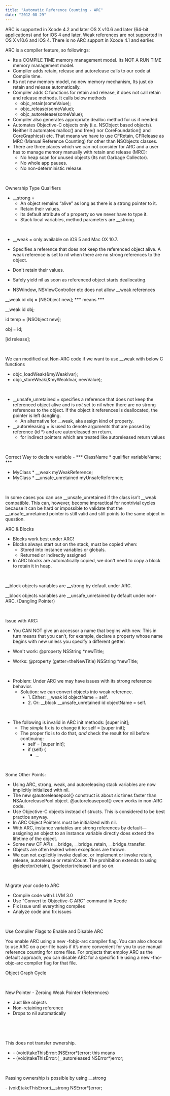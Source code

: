 ```yaml
---
title: "Automatic Reference Counting - ARC"
date: "2012-08-29"
---
```


ARC is supported in Xcode 4.2 and later OS X v10.6 and later (64-bit applications) and for iOS 4 and later. Weak references are not supported in OS X v10.6 and iOS 4. There is no ARC support in Xcode 4.1 and earlier.

ARC is a compiler feature, so followings:

- Its a COMPILE TIME memory management model. Its NOT A RUN TIME memory management model.
- Compiler adds retain, release and autorelease calls to our code at Compile time.
- Its not new memory model, no new memory mechanism, Its just do retain and release automatically.
- Compiler adds C functions for retain and release, it does not call retain and release methods. It calls below methods
    - objc\_retain(someValue);
    - objc\_release(someValue);
    - objc\_autorelease(someValue);
- Compiler also generates appropriate dealloc method for us if needed.
- Automates Objective-C objects only (i.e. NSObject based objects). Neither it automates malloc() and free() nor CoreFoundation() and CoreGraphics() etc. That means we have to use CFRetain, CFRelease as MRC (Manual Reference Counting) for other than NSObjects classes.
- There are three places which we can not consider for ARC and a user has to manage memory manually with retain and release (MRC):
    - No heap scan for unused objects (Its not Garbage Collector).
    - No whole app pauses.
    - No non-deterministic release.

 

Ownership Type Qualifiers

- \_\_strong =
    - An object remains “alive” as long as there is a strong pointer to it.
    - Retain their values.
    - Its default attribute of a property so we never have to type it.
    - Stack local variables, method parameters are \_\_strong.

 

- \_\_weak = only available on iOS 5 and Mac OX 10.7.

- Specifies a reference that does not keep the referenced object alive. A weak reference is set to nil when there are no strong references to the object.
- Don't retain their values.
- Safely yield nil as soon as referenced object starts deallocating.
- NSWindow, NSViewController etc does not allow \_\_weak references

\_\_weak id obj = \[NSObject new\]; \*\*\* means \*\*\*

\_\_weak id obj;

id temp = \[NSObject new\];

obj = id;

\[id release\];

 

We can modified out Non-ARC code if we want to use \_\_weak with below C functions

- objc\_loadWeak(&myWeakIvar);
- objc\_storeWeak(&myWeakIvar, newValue);

 

- \_\_unsafe\_unretained = specifies a reference that does not keep the referenced object alive and is _not_ set to nil when there are no strong references to the object. If the object it references is deallocated, the pointer is left dangling.
    - An alternative for \_\_weak, aka assign kind of property.
- \_\_autoreleasing = is used to denote arguments that are passed by reference (id \*) and are autoreleased on return.
    - for indirect pointers which are treated like autoreleased return values

 

Correct Way to declare variable - \*\*\* ClassName \* qualifier variableName; \*\*\*

- MyClass \* \_\_weak myWeakReference;
- MyClass \* \_\_unsafe\_unretained myUnsafeReference;

 

In some cases you can use \_\_unsafe\_unretained if the class isn’t \_\_weak compatible. This can, however, become impractical for nontrivial cycles because it can be hard or impossible to validate that the \_\_unsafe\_unretained pointer is still valid and still points to the same object in question.

ARC & Blocks

- Blocks work best under ARC!
- Blocks always start out on the stack, must be copied when:
    - Stored into instance variables or globals.
    - Returned or indirectly assigned
- In ARC blocks are automatically copied, we don't need to copy a block to retain it in heap.

 

\_\_block objects variables are \_\_strong by default under ARC.

\_\_block objects variables are \_\_unsafe\_unretained by default under non-ARC. (Dangling Pointer)

 

Issue with ARC:

- You CAN NOT give an accessor a name that begins with new. This in turn means that you can’t, for example, declare a property whose name begins with new unless you specify a different getter:

- Won't work: @property NSString \*newTitle;
- Works: @property (getter=theNewTitle) NSString \*newTitle;

 

- Problem: Under ARC we may have issues with its strong reference behavior.
    - Solution: we can convert objects into weak reference.
        - 1\. Either: \_\_weak id objectName = self.
        - 2\. Or: \_\_block \_\_unsafe\_unretained id objectName = self.

 

- The following is invalid in ARC init methods: \[super init\];
    - The _simple_ fix is to change it to: self = \[super init\];
    - The proper fix is to do that, _and_ check the result for nil before continuing:
        - self = \[super init\];
        - if (self) {
            - ...

 

Some Other Points:

- Using ARC, strong, weak, and autoreleasing stack variables are now implicitly initialized with nil.
- The new @autoreleasepool{} construct is about six times faster than NSAutoreleasePool object. @autoreleasepool{} even works in non-ARC code.
- Use Objective-C objects instead of structs. This is considered to be best practice anyway.
- In ARC Object Pointers must be initialized with nil.
- With ARC, instance variables are strong references by default—assigning an object to an instance variable directly does extend the lifetime of the object.
- Some new CF APIs \_\_bridge, \_\_bridge\_retain, \_\_bridge\_transfer.
- Objects are often leaked when exceptions are thrown.
- We can not explicitly invoke dealloc, or implement or invoke retain, release, autorelease or retainCount. The prohibition extends to using @selector(retain), @selector(release) and so on.

 

Migrate your code to ARC

- Compile code with LLVM 3.0
- Use "Convert to Objective-C ARC" command in Xcode
- Fix issue until everything compiles
- Analyze code and fix issues

 

Use Compiler Flags to Enable and Disable ARC

You enable ARC using a new -fobjc-arc compiler flag. You can also choose to use ARC on a per-file basis if it’s more convenient for you to use manual reference counting for some files. For projects that employ ARC as the default approach, you can disable ARC for a specific file using a new -fno-objc-arc compiler flag for that file.

Object Graph Cycle

 

New Pointer - Zeroing Weak Pointer (References)

- Just like objects
- Non-retaining reference
- Drops to nil automatically

 

 

This does not transfer ownership.

- \- (void)takeThisError:(NSError\*)error; this means
- \- (void)takeThisError:(\_\_autoreleased NSError\*)error;

 

Passing ownership is possible by using \_\_strong

\- (void)takeThisError:(\_\_strong NSError\*)error;
